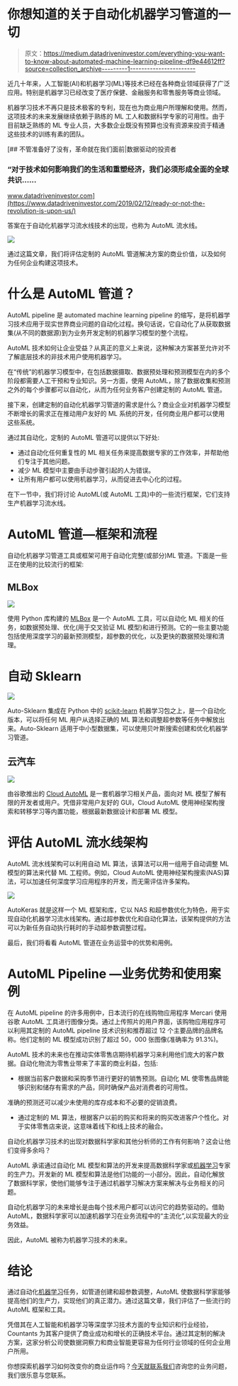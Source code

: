 # 你想知道的关于自动化机器学习管道的一切

> 原文：<https://medium.datadriveninvestor.com/everything-you-want-to-know-about-automated-machine-learning-pipeline-df9e44612ff?source=collection_archive---------1----------------------->

近几十年来，人工智能(AI)和机器学习(ML)等技术已经在各种商业领域获得了广泛应用。特别是机器学习已经改变了医疗保健、金融服务和零售服务等商业领域。

机器学习技术不再只是技术极客的专利，现在也为商业用户所理解和使用。然而，这项技术的未来发展继续依赖于熟练的 ML 工人和数据科学专家的可用性。由于目前缺乏熟练的 ML 专业人员，大多数企业既没有预算也没有资源来投资于精通这些技术的训练有素的团队。

[](https://www.datadriveninvestor.com/2019/02/12/ready-or-not-the-revolution-is-upon-us/) [## 不管准备好了没有，革命就在我们面前|数据驱动的投资者

### “对于技术如何影响我们的生活和重塑经济，我们必须形成全面的全球共识……

www.datadriveninvestor.com](https://www.datadriveninvestor.com/2019/02/12/ready-or-not-the-revolution-is-upon-us/) 

答案在于自动化机器学习流水线技术的出现，也称为 AutoML 流水线。

![](img/e52e851c49d24b8ea00a6d45395c0faf.png)

通过这篇文章，我们将评估定制的 AutoML 管道解决方案的商业价值，以及如何为任何企业构建这项技术。

# 什么是 AutoML 管道？

AutoML pipeline 是 automated machine learning pipeline 的缩写，是将机器学习技术应用于现实世界商业问题的自动化过程。换句话说，它自动化了从获取数据集(从不同的数据源)到为业务开发定制的机器学习模型的整个流程。

AutoML 技术如何让企业受益？从真正的意义上来说，这种解决方案甚至允许对不了解底层技术的非技术用户使用机器学习。

在“传统”的机器学习模型中，在包括数据摄取、数据预处理和预测模型在内的多个阶段都需要人工干预和专业知识。另一方面，使用 AutoML，除了数据收集和预测之外的每个步骤都可以自动化，从而为任何业务客户创建定制的 AutoML 管道。

接下来，创建定制的自动化机器学习管道的需求是什么？商业企业对机器学习模型不断增长的需求正在推动用户友好的 ML 系统的开发，任何商业用户都可以使用这些系统。

通过其自动化，定制的 AutoML 管道可以提供以下好处:

*   通过自动化任何重复性的 ML 相关任务来提高数据专家的工作效率，并帮助他们专注于其他问题。
*   减少 ML 模型中主要由手动步骤引起的人为错误。
*   让所有用户都可以使用机器学习，从而促进去中心化的过程。

在下一节中，我们将讨论 AutoML(或 AutoML 工具)中的一些流行框架，它们支持生产机器学习流水线。

# AutoML 管道—框架和流程

自动化机器学习管道工具或框架可用于自动化完整(或部分)ML 管道。下面是一些正在使用的比较流行的框架:

## MLBox

![](img/c44da2c2b7bf9fbbc7b1dbd8c43958a1.png)

使用 Python 库构建的 [MLBox](https://mlbox.readthedocs.io/en/latest/) 是一个 AutoML 工具，可以自动化 ML 相关的任务，如数据预处理、优化(用于交叉验证 ML 模型)和进行预测。它的一些主要功能包括使用深度学习的最新预测模型，超参数的优化，以及更快的数据预处理和清理。

# 自动 Sklearn

![](img/cbe936cb7eb7b4e1d0266e5d343db825.png)

Auto-Sklearn 集成在 Python 中的 [scikit-learn](https://scikit-learn.org/stable/) 机器学习包之上，是一个自动化版本，可以将任何 ML 用户从选择正确的 ML 算法和调整超参数等任务中解放出来。Auto-Sklearn 适用于中小型数据集，可以使用贝叶斯搜索创建和优化机器学习管道。

## 云汽车

![](img/84c29cd3b226b0c74e3c49a74ea8591a.png)

由谷歌推出的 [Cloud AutoML](https://cloud.google.com/automl/) 是一套机器学习相关产品，面向对 ML 模型了解有限的开发者或用户。凭借非常用户友好的 GUI，Cloud AutoML 使用神经架构搜索和转移学习等内置功能，根据最新数据设计和部署 ML 模型。

# 评估 AutoML 流水线架构

AutoML 流水线架构可以利用自动 ML 算法，该算法可以用一组用于自动调整 ML 模型的算法来代替 ML 工程师。例如，Cloud AutoML 使用神经架构搜索(NAS)算法，可以加速任何深度学习应用程序的开发，而无需评估许多架构。

![](img/f2ae2e62d4752b0367648775b241149e.png)

AutoKeras 就是这样一个 ML 框架和库，它以 NAS 和超参数优化为特色，用于实现自动化机器学习流水线架构。通过超参数优化和自动化算法，该架构提供的方法可以为新任务自动执行耗时的手动超参数调整过程。

最后，我们将看看 AutoML 管道在业务运营中的优势和用例。

# AutoML Pipeline —业务优势和使用案例

在 AutoML pipeline 的许多用例中，日本流行的在线购物应用程序 Mercari 使用谷歌 AutoML 工具进行图像分类。通过上传照片的用户界面，该购物应用程序可以利用其定制的 AutoML pipeline 技术识别和推荐超过 12 个主要品牌的品牌名称。他们定制的 ML 模型成功识别了超过 50，000 张图像(准确率为 91.3%)。

AutoML 技术的未来也在推动实体零售店期待机器学习来利用他们庞大的客户数据。自动化物流为零售业带来了丰富的商业利益，包括:

*   根据当前客户数据和采购季节进行更好的销售预测。自动化 ML 使零售品牌能够识别和储存有需求的产品，同时确保产品对消费者的可用性。

准确的预测还可以减少未使用的库存成本和不必要的促销浪费。

*   通过定制的 ML 算法，根据客户以前的购买和将来的购买改进客户个性化。对于实体零售店来说，这意味着线下和线上技术的融合。

自动化机器学习技术的出现对数据科学家和其他分析师的工作有何影响？这会让他们变得多余吗？

AutoML 承诺通过自动化 ML 模型和算法的开发来提高数据科学家或[机器学习](https://www.countants.com/blogs/leveraging-machine-learning-in-text-to-speech-tools-and-applications/?utm_medium=social&utm_source=Medium&utm_campaign=traffic)专家的生产力。开发新的 ML 模型和算法是他们功能的一小部分。因此，自动化解放了数据科学家，使他们能够专注于通过机器学习解决方案来解决与业务相关的问题。

自动化机器学习的未来增长是由每个技术用户都可以访问它的趋势驱动的。借助 AutoML，数据科学家可以加速机器学习在业务流程中的“主流化”,以实现最大的业务效益。

因此，AutoML 被称为机器学习技术的未来。

# 结论

通过自动化[机器学习](https://www.countants.com/blogs/how-machine-learning-can-enable-anomaly-detection/)任务，如管道创建和超参数调整，AutoML 使数据科学家能够提高他们的生产力，实现他们的真正潜力。通过这篇文章，我们评估了一些流行的 AutoML 框架和工具。

凭借其在人工智能和机器学习等深度学习技术方面的专业知识和行业经验，Countants 为其客户提供了商业成功和增长的正确技术平台。通过其定制的解决方案，这家分析公司使数据洞察力和商业智能更容易为任何行业领域的任何企业用户所用。

你想探索机器学习如何改变你的商业运作吗？[今天就联系我们](https://www.countants.com/contact-us/?utm_medium=social&utm_source=Medium&utm_campaign=traffic)咨询您的业务问题，我们很乐意与您联系。